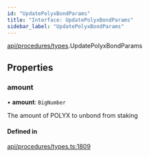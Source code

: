 ```yaml
---
id: "UpdatePolyxBondParams"
title: "Interface: UpdatePolyxBondParams"
sidebar_label: "UpdatePolyxBondParams"
---
```


[api/procedures/types](../../../../../modules/API/Procedures/Types/Types.md).UpdatePolyxBondParams

## Properties

### amount

• **amount**: `BigNumber`

The amount of POLYX to unbond from staking

#### Defined in

[api/procedures/types.ts:1809](https://github.com/PolymeshAssociation/polymesh-sdk/blob/fbf6882d0/src/api/procedures/types.ts#L1809)
